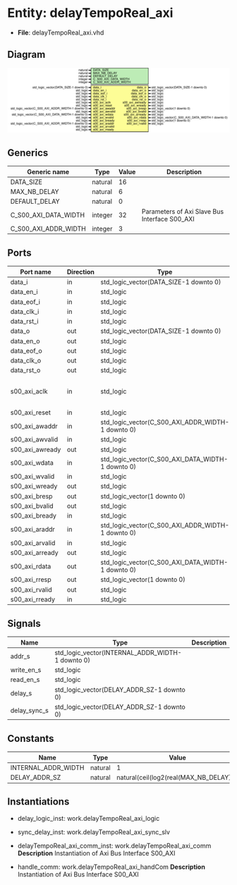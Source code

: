 # Entity: delayTempoReal_axi

- **File**: delayTempoReal_axi.vhd
## Diagram

![Diagram](delayTempoReal_axi.svg "Diagram")
## Generics

| Generic name         | Type    | Value | Description                                    |
| -------------------- | ------- | ----- | ---------------------------------------------- |
| DATA_SIZE            | natural | 16    |                                                |
| MAX_NB_DELAY         | natural | 6     |                                                |
| DEFAULT_DELAY        | natural | 0     |                                                |
| C_S00_AXI_DATA_WIDTH | integer | 32    | Parameters of Axi Slave Bus Interface S00_AXI  |
| C_S00_AXI_ADDR_WIDTH | integer | 3     |                                                |
## Ports

| Port name       | Direction | Type                                              | Description                              |
| --------------- | --------- | ------------------------------------------------- | ---------------------------------------- |
| data_i          | in        | std_logic_vector(DATA_SIZE-1 downto 0)            | input data                               |
| data_en_i       | in        | std_logic                                         |                                          |
| data_eof_i      | in        | std_logic                                         |                                          |
| data_clk_i      | in        | std_logic                                         |                                          |
| data_rst_i      | in        | std_logic                                         |                                          |
| data_o          | out       | std_logic_vector(DATA_SIZE-1 downto 0)            | output data                              |
| data_en_o       | out       | std_logic                                         |                                          |
| data_eof_o      | out       | std_logic                                         |                                          |
| data_clk_o      | out       | std_logic                                         |                                          |
| data_rst_o      | out       | std_logic                                         |                                          |
| s00_axi_aclk    | in        | std_logic                                         | Ports of Axi Slave Bus Interface S00_AXI |
| s00_axi_reset   | in        | std_logic                                         |                                          |
| s00_axi_awaddr  | in        | std_logic_vector(C_S00_AXI_ADDR_WIDTH-1 downto 0) |                                          |
| s00_axi_awvalid | in        | std_logic                                         |                                          |
| s00_axi_awready | out       | std_logic                                         |                                          |
| s00_axi_wdata   | in        | std_logic_vector(C_S00_AXI_DATA_WIDTH-1 downto 0) |                                          |
| s00_axi_wvalid  | in        | std_logic                                         |                                          |
| s00_axi_wready  | out       | std_logic                                         |                                          |
| s00_axi_bresp   | out       | std_logic_vector(1 downto 0)                      |                                          |
| s00_axi_bvalid  | out       | std_logic                                         |                                          |
| s00_axi_bready  | in        | std_logic                                         |                                          |
| s00_axi_araddr  | in        | std_logic_vector(C_S00_AXI_ADDR_WIDTH-1 downto 0) |                                          |
| s00_axi_arvalid | in        | std_logic                                         |                                          |
| s00_axi_arready | out       | std_logic                                         |                                          |
| s00_axi_rdata   | out       | std_logic_vector(C_S00_AXI_DATA_WIDTH-1 downto 0) |                                          |
| s00_axi_rresp   | out       | std_logic_vector(1 downto 0)                      |                                          |
| s00_axi_rvalid  | out       | std_logic                                         |                                          |
| s00_axi_rready  | in        | std_logic                                         |                                          |
## Signals

| Name          | Type                                             | Description |
| ------------- | ------------------------------------------------ | ----------- |
| addr_s        | std_logic_vector(INTERNAL_ADDR_WIDTH-1 downto 0) |             |
| write_en_s    | std_logic                                        |             |
|  read_en_s    | std_logic                                        |             |
| delay_s       | std_logic_vector(DELAY_ADDR_SZ-1 downto 0)       |             |
|  delay_sync_s | std_logic_vector(DELAY_ADDR_SZ-1 downto 0)       |             |
## Constants

| Name                | Type    | Value                                    | Description |
| ------------------- | ------- | ---------------------------------------- | ----------- |
| INTERNAL_ADDR_WIDTH | natural |  1                                       |             |
| DELAY_ADDR_SZ       | natural |  natural(ceil(log2(real(MAX_NB_DELAY)))) |             |
## Instantiations

- delay_logic_inst: work.delayTempoReal_axi_logic
- sync_delay_inst: work.delayTempoReal_axi_sync_slv
- delayTempoReal_axi_comm_inst: work.delayTempoReal_axi_comm
**Description**
Instantiation of Axi Bus Interface S00_AXI

- handle_comm: work.delayTempoReal_axi_handCom
**Description**
Instantiation of Axi Bus Interface S00_AXI


